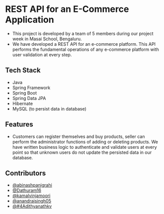 # REST API for an E-Commerce Application

* This project is developed by a team of 5 members during our project week in Masai School, Bengaluru. 
* We have developed a REST API for an e-commerce platform. This API performs the fundamental operations of any e-commerce platform with user validation at every step.

## Tech Stack

* Java
* Spring Framework
* Spring Boot
* Spring Data JPA
* Hibernate
* MySQL (to persist data in database)

## Features

* Customers can register themselves and buy products, seller can perform the administrator functions of adding or deleting products. We have written business logic to authenticate and validate users at every point so that unknown users do not update the persisted data in our database.

## Contributors

* [@abinashpanigrahi](https://github.com/abinashpanigrahi)
* [@Dathuram16](https://github.com/Dathuram16)
* [@kamalvinjamoori](https://github.com/kamalvinjamoori)
* [@anandrajsingh05](https://github.com/anandrajsingh05)
* [@#4Adithyanathkv](https://github.com/Adithyanathkv)
